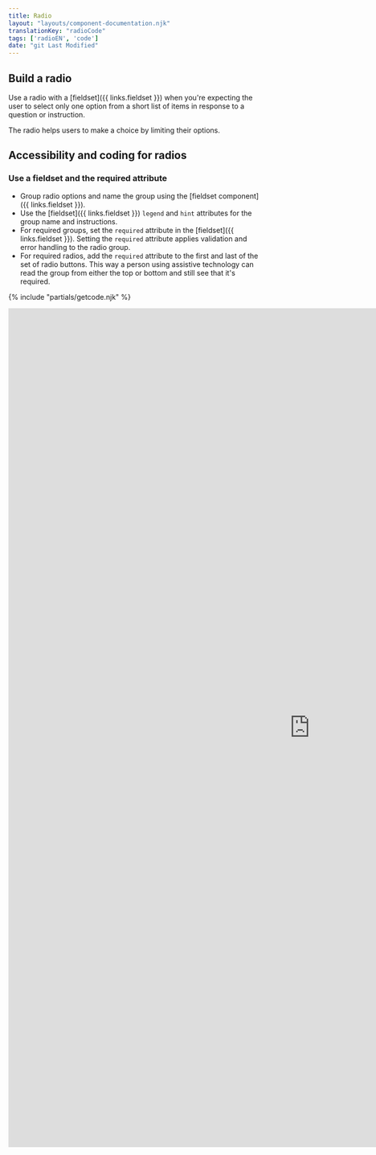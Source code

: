 ```yaml
---
title: Radio
layout: "layouts/component-documentation.njk"
translationKey: "radioCode"
tags: ['radioEN', 'code']
date: "git Last Modified"
---
```


## Build a radio

Use a radio with a [fieldset]({{ links.fieldset }}) when you're expecting the user to select only one option from a short list of items in response to a question or instruction.

The radio helps users to make a choice by limiting their options.

## Accessibility and coding for radios

### Use a fieldset and the required attribute

- Group radio options and name the group using the [fieldset component]({{ links.fieldset }}).
- Use the [fieldset]({{ links.fieldset }}) `legend` and `hint` attributes for the group name and instructions.
- For required groups, set the `required` attribute in the [fieldset]({{ links.fieldset }}). Setting the `required` attribute applies validation and error handling to the radio group.
- For required radios, add the `required` attribute to the first and last of the set of radio buttons. This way a person using assistive technology can read the group from either the top or bottom and still see that it's required.

{% include "partials/getcode.njk" %}

<iframe
  title="Overview of gcds-radio properties and events."
  src="https://cds-snc.github.io/gcds-components/iframe.html?viewMode=docs&singleStory=true&id=components-radio--default"
  width="1200"
  height="1670"
  style="display: block; margin: 0 auto;"
  frameBorder="0"
></iframe>

